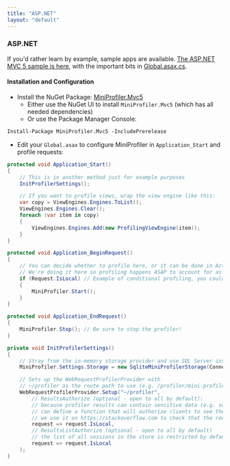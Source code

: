 ```yaml
---
title: "ASP.NET"
layout: "default"
---
```

### ASP.NET
If you'd rather learn by example, sample apps are available. [The ASP.NET MVC 5 sample is here](https://github.com/MiniProfiler/dotnet/tree/master/samples/Samples.AspNetCore), with the important bits in [Global.asax.cs](https://github.com/MiniProfiler/dotnet/blob/master/samples/Samples.Mvc5/Global.asax.cs).

#### Installation and Configuration

* Install the NuGet Package: [MiniProfiler.Mvc5](https://www.nuget.org/packages/MiniProfiler.Mvc5/)
   * Either use the NuGet UI to install `MiniProfiler.Mvc5` (which has all needed dependencies)
   * Or use the Package Manager Console:

```ps
Install-Package MiniProfiler.Mvc5 -IncludePrerelease
```

* Edit your `Global.asax` to configure MiniProfiler in `Application_Start` and profile requests:

```c#
protected void Application_Start()
{
    // This is in another method just for example purposes
    InitProfilerSettings();

    // If you want to profile views, wrap the view engine like this:
    var copy = ViewEngines.Engines.ToList();
    ViewEngines.Engines.Clear();
    foreach (var item in copy)
    {
        ViewEngines.Engines.Add(new ProfilingViewEngine(item));
    }
}

protected void Application_BeginRequest()
{
    // You can decide whether to profile here, or it can be done in ActionFilters, etc.
    // We're doing it here so profiling happens ASAP to account for as much time as possible.
    if (Request.IsLocal) // Example of conditional profiling, you could just call MiniProfiler.Start();
    {
        MiniProfiler.Start();
    }
}

protected void Application_EndRequest()
{
    MiniProfiler.Stop(); // Be sure to stop the profiler!
}

private void InitProfilerSettings()
{
    // Stray from the in-memory storage provider and use SQL Server instead
    MiniProfiler.Settings.Storage = new SqliteMiniProfilerStorage(ConnectionString);

    // Sets up the WebRequestProfilerProvider with
    // ~/profiler as the route path to use (e.g. /profiler/mini-profiler-includes.js)
    WebRequestProfilerProvider.Setup("~/profiler",
        // ResultsAuthorize (optional - open to all by default):
        // because profiler results can contain sensitive data (e.g. sql queries with parameter values displayed), we
        // can define a function that will authorize clients to see the json or full page results.
        // we use it on https://stackoverflow.com to check that the request cookies belong to a valid developer.
        request => request.IsLocal,
        // ResultsListAuthorize (optional - open to all by default)
        // the list of all sessions in the store is restricted by default, you must return true to allow it
        request => request.IsLocal
    );
}
```